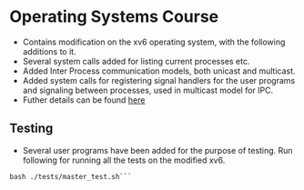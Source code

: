 # Operating Systems Course
* Contains modification on the xv6 operating system, with the following additions to it.
* Several system calls added for listing current processes etc.
* Added Inter Process communication models, both unicast and multicast.
* Added system calls for registering signal handlers for the user programs and signaling between processes, used in multicast model for IPC.
* Futher details can be found [here](https://github.com/4rshdeep/xv6-syscalls-and-interrupt-handler/blob/master/report.pdf)

## Testing
* Several user programs have been added for the purpose of testing. Run following for running all the tests on the modified xv6. 
```cd tests 
bash ./tests/master_test.sh``` 

